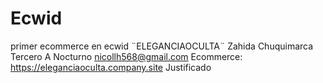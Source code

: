 # Ecwid
primer ecommerce en ecwid ¨ELEGANCIAOCULTA¨ Zahida Chuquimarca Tercero A Nocturno nicollh568@gmail.com
Ecommerce: https://eleganciaoculta.company.site
Justificado
